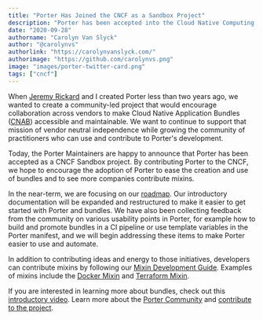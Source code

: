 ```yaml
---
title: "Porter Has Joined the CNCF as a Sandbox Project"
description: "Porter has been accepted into the Cloud Native Computing Foundation (CNCF) as a Sandbox project"
date: "2020-09-28"
authorname: "Carolyn Van Slyck"
author: "@carolynvs"
authorlink: "https://carolynvanslyck.com/"
authorimage: "https://github.com/carolynvs.png"
image: "images/porter-twitter-card.png"
tags: ["cncf"]
---
```


When [Jeremy Rickard][jerrycar] and I created Porter less than two years ago, we
wanted to create a community-led project that would encourage collaboration
across vendors to make Cloud Native Application Bundles ([CNAB]) accessible and
maintainable. We want to continue to support that mission of vendor neutral
independence while growing the community of practitioners who can use and
contribute to Porter's development.
<!-- more -->

Today, the Porter Maintainers are happy to announce that Porter has been accepted
as a CNCF Sandbox project. By contributing Porter to the CNCF, we hope to
encourage the adoption of Porter to ease the creation and use of bundles and to
see more companies contribute mixins.

In the near-term, we are focusing on our [roadmap]. Our introductory
documentation will be expanded and restructured to make it easier to get started
with Porter and bundles. We have also been collecting feedback from the
community on various usability points in Porter, for example how to build and
promote bundles in a CI pipeline or use template variables in the Porter
manifest, and we will begin addressing these items to make Porter easier to use
and automate.

In addition to contributing ideas and energy to those initiatives, developers
can contribute mixins by following our [Mixin Development
Guide][mixin-dev-guide]. Examples of mixins include the [Docker Mixin][docker]
and [Terraform Mixin][terraform].

If you are interested in learning more about bundles, check out this
[introductory video][cnab-unpacked]. Learn more about the [Porter
Community][community] and [contribute to the project][contribute].

[CNAB]: https://cnab.io/
[jerrycar]: https://github.com/jeremyrickard
[sandbox]: https://cncf.io/sandbox-projects/
[community]: /community/
[contribute]: /contribute/
[roadmap]: /roadmap/
[mixin-dev-guide]: /mixin-dev-guide/
[docker]: /mixins/docker/
[terraform]: /mixins/terraform/
[cnab-unpacked]: https://youtu.be/1FGMrv_xfqY